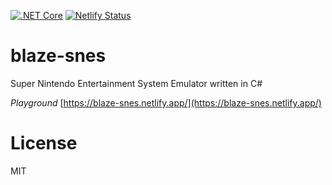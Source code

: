 [![.NET Core](https://github.com/kamiyaowl/blaze-snes/workflows/.NET%20Core/badge.svg)](https://github.com/kamiyaowl/blaze-snes/actions?query=workflow%3A%22.NET+Core%22)
[![Netlify Status](https://api.netlify.com/api/v1/badges/7b1b9050-5a0f-4bba-a2a4-c55f295d4e19/deploy-status)](https://app.netlify.com/sites/blaze-snes/deploys)

# blaze-snes
Super Nintendo Entertainment System Emulator written in C#

*Playground*
[https://blaze-snes.netlify.app/](https://blaze-snes.netlify.app/)

# License

MIT